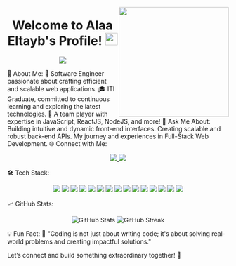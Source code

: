 <img width="250" align="right" src="https://c.tenor.com/_DOBjnGspYAAAAAM/code-coding.gif"> <h1 align="center"> Welcome to Alaa Eltayb's Profile! <img src="https://media.giphy.com/media/hvRJCLFzcasrR4ia7z/giphy.gif" width="28"> </h1> <p align="center"> <a href="https://github.com/DenverCoder1/readme-typing-svg"> <img src="https://readme-typing-svg.herokuapp.com/?lines=Full-stack%20Web%20Developer;Innovative%20Problem-Solver;Always%20Learning%20New%20Things;Let%27s%20Build%20Something%20Great!&font=Fira%20Code&center=true&width=700&height=45&color=F75C7E&vCenter=true&size=22"> </a> </p>
🚀 About Me:
🏢 Software Engineer passionate about crafting efficient and scalable web applications.
🎓 ITI Graduate, committed to continuous learning and exploring the latest technologies.
🌟 A team player with expertise in JavaScript, ReactJS, NodeJS, and more!
💬 Ask Me About:
Building intuitive and dynamic front-end interfaces.
Creating scalable and robust back-end APIs.
My journey and experiences in Full-Stack Web Development.
🌐 Connect with Me:
<p align="center"> <a href="https://www.linkedin.com/in/alaaeltayb581" target="_blank"> <img src="https://img.shields.io/badge/-LinkedIn-0077B5?style=for-the-badge&logo=linkedin&logoColor=white"> </a> <a href="https://t.me/AlaaEltayb581" target="_blank"> <img src="https://img.shields.io/badge/-Telegram-0088CC?style=for-the-badge&logo=telegram&logoColor=white"> </a> </p>
🛠️ Tech Stack:
<p align="center"> <img src="https://img.shields.io/badge/-JavaScript-F7DF1E?style=flat-square&logo=javascript&logoColor=black"> <img src="https://img.shields.io/badge/-HTML-E34F26?style=flat-square&logo=html5&logoColor=white"> <img src="https://img.shields.io/badge/-CSS-1572B6?style=flat-square&logo=css3&logoColor=white"> <img src="https://img.shields.io/badge/-React-61DAFB?style=flat-square&logo=react&logoColor=black"> <img src="https://img.shields.io/badge/-Node.js-339933?style=flat-square&logo=node.js&logoColor=white"> <img src="https://img.shields.io/badge/-NestJS-E0234E?style=flat-square&logo=nestjs&logoColor=white"> <img src="https://img.shields.io/badge/-Express.js-000000?style=flat-square&logo=express&logoColor=white"> <img src="https://img.shields.io/badge/-Angular-DD0031?style=flat-square&logo=angular&logoColor=white"> <img src="https://img.shields.io/badge/-MongoDB-47A248?style=flat-square&logo=mongodb&logoColor=white"> <img src="https://img.shields.io/badge/-MySQL-4479A1?style=flat-square&logo=mysql&logoColor=white"> <img src="https://img.shields.io/badge/-Bootstrap-7952B3?style=flat-square&logo=bootstrap&logoColor=white"> <img src="https://img.shields.io/badge/-Sass-CC6699?style=flat-square&logo=sass&logoColor=white"> <img src="https://img.shields.io/badge/-Git-F05032?style=flat-square&logo=git&logoColor=white"> <img src="https://img.shields.io/badge/-GitHub-181717?style=flat-square&logo=github&logoColor=white"> <img src="https://img.shields.io/badge/-VS%20Code-007ACC?style=flat-square&logo=visual-studio-code&logoColor=white"> </p>
📈 GitHub Stats:
<p align="center"> <img src="https://github-readme-stats.vercel.app/api?username=ALaamohamed581&show_icons=true&theme=radical&hide_border=true" alt="GitHub Stats" /> <img src="https://github-readme-streak-stats.herokuapp.com?user=alaaeltayb&theme=radical&hide_border=true&date_format=M%20j%5B%2C%20Y%5D" alt="GitHub Streak" /> </p>
💡 Fun Fact:
🌟 "Coding is not just about writing code; it's about solving real-world problems and creating impactful solutions."

Let’s connect and build something extraordinary together! 🚀
